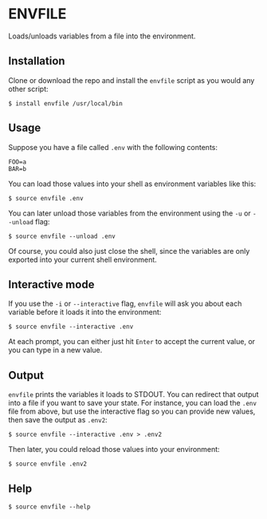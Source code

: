ENVFILE
=======

Loads/unloads variables from a file into the environment. 


Installation
------------

Clone or download the repo and install the `envfile` script as you would
any other script:

    $ install envfile /usr/local/bin


Usage
-----

Suppose you have a file called `.env` with the following contents:

    FOO=a
    BAR=b

You can load those values into your shell as environment variables like this:

    $ source envfile .env

You can later unload those variables from the environment using 
the `-u` or `--unload` flag:

    $ source envfile --unload .env

Of course, you could also just close the shell, since the variables are 
only exported into your current shell environment.


Interactive mode
----------------

If you use the `-i` or `--interactive` flag, `envfile` will ask you
about each variable before it loads it into the environment:

    $ source envfile --interactive .env

At each prompt, you can either just hit `Enter` to accept the current value, 
or you can type in a new value.


Output
------

`envfile` prints the variables it loads to STDOUT. You can redirect that
output into a file if you want to save your state. For instance, you can
load the `.env` file from above, but use the interactive flag so you can
provide new values, then save the output as `.env2`:

    $ source envfile --interactive .env > .env2

Then later, you could reload those values into your environment:

    $ source envfile .env2

Help
----

    $ source envfile --help


